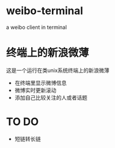 weibo-terminal
==============

a weibo client in terminal

终端上的新浪微薄
==============

这是一个运行在类unix系统终端上的新浪微薄
+ 在终端里显示微博信息
+ 微博实时更新滚动
+ 添加自己比较关注的人或者话题

TO DO 
=====

+ 短链转长链
